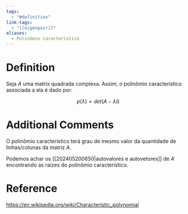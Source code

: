 ```yaml
---
tags:
  - "#definition"
link-tags:
  - "[[eigenpair]]"
aliases:
  - Polinômio característico
---
```

# Definition 
Seja $A$ uma matrix quadrada complexa. Assim, o polinômio característico associada a ela é dado por:

$$p(\lambda) = det(A - \lambda I)$$

# Additional Comments
O polinômio característico terá grau de mesmo valor da quantidade de linhas/colunas da matriz $A$.

Podemos achar os [[202405200650|autovalores e autovetores]] de $A$ encontrando as raízes do polinômio característico.

# Reference
https://en.wikipedia.org/wiki/Characteristic_polynomial

